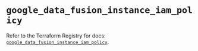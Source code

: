 # `google_data_fusion_instance_iam_policy`

Refer to the Terraform Registry for docs: [`google_data_fusion_instance_iam_policy`](https://registry.terraform.io/providers/hashicorp/google/6.40.0/docs/resources/data_fusion_instance_iam_policy).
